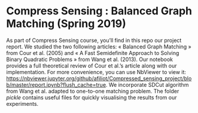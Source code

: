 # Compress Sensing : Balanced Graph Matching (Spring 2019)

As part of Compress Sensing course, you’ll find in this repo our project report. We studied the two following articles: « Balanced Graph Matching » from Cour et al. (2005) and « A Fast Semidefinite Approach to Solving Binary Quadratic Problems » from Wang et al. (2013). Our notebook provides a full theoretical review of Cour et al.’s article along with our implementation. For more convenience, you can use NbViewer to view it: https://nbviewer.jupyter.org/github/afiliot/Compressed_sensing_project/blob/master/report.ipynb?flush_cache=true. We incorporate SDCut algorithm from Wang et al. adapted to one-to-one matching problem. The folder *pickle* contains useful files for quickly visualising the results from our experiments.
